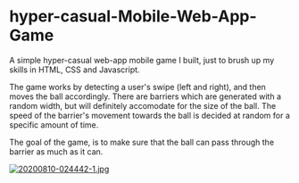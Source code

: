 # hyper-casual-Mobile-Web-App-Game
A simple hyper-casual web-app mobile game I built, just to brush up my skills in HTML, CSS and Javascript.

The game works by detecting a user's swipe (left and right), and then moves the ball accordingly.
There are barriers which are generated with a random width, but will definitely accomodate for the size of the ball.
The speed of the barrier's movement towards the ball is decided at random for a specific amount of time.

The goal of the game, is to make sure that the ball can pass through the barrier as much as it can. 

[![20200810-024442-1.jpg](https://i.postimg.cc/SNjd5h6s/20200810-024442-1.jpg)](https://postimg.cc/6yJC2F1J)
